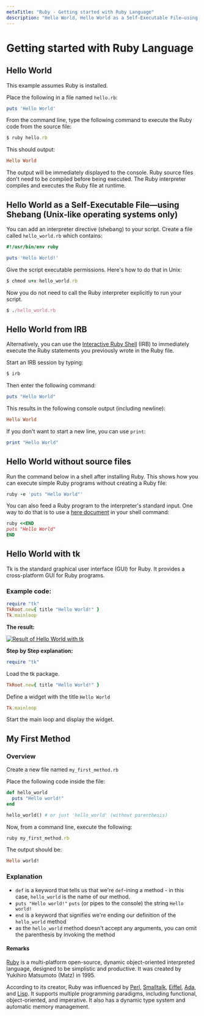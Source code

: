 ```yaml
---
metaTitle: "Ruby - Getting started with Ruby Language"
description: "Hello World, Hello World as a Self-Executable File—using Shebang (Unix-like operating systems only), Hello World from IRB, Hello World without source files, Hello World with tk, My First Method"
---
```


# Getting started with Ruby Language



## Hello World


> 
This example assumes Ruby is installed.


Place the following in a file named `hello.rb`:

```ruby
puts 'Hello World'

```

From the command line, type the following command to execute the Ruby code from the source file:

```ruby
$ ruby hello.rb

```

This should output:

```ruby
Hello World

```

The output will be immediately displayed to the console. Ruby source files don't need to be compiled before being executed. The Ruby interpreter compiles and executes the Ruby file at runtime.



## Hello World as a Self-Executable File—using Shebang (Unix-like operating systems only)


You can add an interpreter directive (shebang) to your script.  Create a file called `hello_world.rb` which contains:

```ruby
#!/usr/bin/env ruby

puts 'Hello World!'

```

Give the script executable permissions.  Here's how to do that in Unix:

```ruby
$ chmod u+x hello_world.rb

```

Now you do not need to call the Ruby interpreter explicitly to run your script.

```ruby
$ ./hello_world.rb

```



## Hello World from IRB


Alternatively, you can use the [Interactive Ruby Shell](http://ruby-doc.org/stdlib-2.3.1/libdoc/irb/rdoc/IRB.html) (IRB) to immediately execute the Ruby statements you previously wrote in the Ruby file.

Start an IRB session by typing:

```ruby
$ irb

```

Then enter the following command:

```ruby
puts "Hello World"

```

This results in the following console output (including newline):

```ruby
Hello World

```

If you don't want to start a new line, you can use `print`:

```ruby
print "Hello World"

```



## Hello World without source files


Run the command below in a shell after installing Ruby.  This shows how you can execute simple Ruby programs without creating a Ruby file:

```ruby
ruby -e 'puts "Hello World"'

```

You can also feed a Ruby program to the interpreter's standard input.  One way to do that is to use a [here document](https://en.wikipedia.org/wiki/Here_document) in your shell command:

```ruby
ruby <<END
puts "Hello World"
END

```



## Hello World with tk


Tk is the standard graphical user interface (GUI) for Ruby. It provides a cross-platform GUI for Ruby programs.

### Example code:

```ruby
require "tk"
TkRoot.new{ title "Hello World!" }
Tk.mainloop

```

**The result:**

[<img src="http://i.stack.imgur.com/Y6sLc.png" alt="Result of Hello World with tk" />](http://i.stack.imgur.com/Y6sLc.png)

**Step by Step explanation:**

```ruby
require "tk"

```

Load the tk package.

```ruby
TkRoot.new{ title "Hello World!" }

```

Define a widget with the title `Hello World`

```ruby
Tk.mainloop

```

Start the main loop and display the widget.



## My First Method


### Overview

Create a new file named `my_first_method.rb`

Place the following code inside the file:

```ruby
def hello_world
  puts "Hello world!"
end

hello_world() # or just 'hello_world' (without parenthesis)

```

Now, from a command line, execute the following:

```ruby
ruby my_first_method.rb

```

The output should be:

```ruby
Hello world!

```

### Explanation

- `def` is a keyword that tells us that we're `def`-ining a method - in this case, `hello_world` is the name of our method.
- `puts "Hello world!"` `puts` (or pipes to the console) the string `Hello world!`
- `end` is a keyword that signifies we're ending our definition of the `hello_world` method
- as the `hello_world` method doesn't accept any arguments, you can omit the parenthesis by invoking the method



#### Remarks


[Ruby](https://www.ruby-lang.org/) is a multi-platform open-source, dynamic object-oriented interpreted language, designed to be simplistic and productive. It was created by Yukihiro Matsumoto (Matz) in 1995.

> 
According to its creator, Ruby was influenced by [Perl](https://en.wikipedia.org/wiki/Perl), [Smalltalk](https://en.wikipedia.org/wiki/Smalltalk), [Eiffel](https://en.wikipedia.org/wiki/Eiffel_(programming_language)), [Ada](https://en.wikipedia.org/wiki/Ada_(programming_language)), and [Lisp](https://en.wikipedia.org/wiki/Lisp_(programming_language)). It supports multiple programming paradigms, including functional, object-oriented, and imperative. It also has a dynamic type system and automatic memory management.


